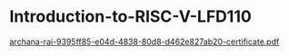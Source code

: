 # Introduction-to-RISC-V-LFD110
[archana-rai-9395ff85-e04d-4838-80d8-d462e827ab20-certificate.pdf](https://github.com/user-attachments/files/20462839/archana-rai-9395ff85-e04d-4838-80d8-d462e827ab20-certificate.pdf)
